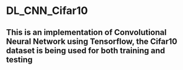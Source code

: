 # DL_CNN_Cifar10

## This is an implementation of Convolutional Neural Network using Tensorflow, the Cifar10 dataset is being used for both training and testing
